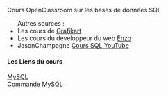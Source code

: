 Cours OpenClassroom sur les bases de données SQL<br>
<ul>Autres sources :
<li>Les cours de <a href='https://grafikart.fr/' target='_blank'>Grafikart</a></li>
<li>Les cours du developpeur du web <a href='https://www.ecole-du-web.net/' target='_blank'>Enzo</a></li>
<li>JasonChampagne <a href='https://dev.mysql.com/doc/refman/8.0/en/data-types.html' target='_blank'>Cours SQL YouTube</a></li>
</ul>

<h4>Les Liens du cours</h4>
<a href='https://nikolla2502.github.io/MySQL/' target='_blank'>MySQL</a><br>
<a href='https://nikolla2502.github.io/MySQL/CommandeSQL.html' target='_blank'>Commande MySQL</a>
